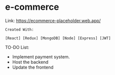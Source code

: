 # e-commerce

Link: https://ecommerce-placeholder.web.app/

```
Created With:

[React] [Redux] [MongoDB] [Node] [Express] [JWT]
```


TO-DO List:
* Implement payment system. 
* Host the backend
* Update the frontend
